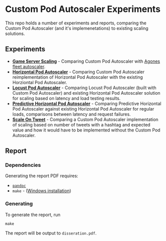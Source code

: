 # Custom Pod Autoscaler Experiments

This repo holds a number of experiments and reports, comparing the Custom Pod Autoscaler (and it's implemenetations) to existing scaling solutions.

## Experiments

* [**Game Server Scaling**](game-server-scaling/) - Comparing Custom Pod Autoscaler with [Agones fleet autoscaler](https://github.com/googleforgames/agones).
* [**Horizontal Pod Autoscaler**](horizontal-pod-autoscaler/) - Comparing Custom Pod Autoscaler reimplementation of Horizontal Pod Autoscaler with the existing Horziontal Pod Autoscaler.
* [**Locust Pod Autoscaler**](locust-pod-autoscaler/) - Comparing Locust Pod Autoscaler (built with Custom Pod Autoscaler) and existing Horizontal Pod Autoscaler solution for scaling based on latency and load testing results.
* [**Predictive Horizontal Pod Autoscaler**](predictive-horizontal-pod-autoscaler/) - Comparing Predictive Horizontal Pod Autoscaler against existing Horizontal Pod Autoscaler for regular loads, comparisons between latency and request failures.
* [**Scale On Tweet**](scale-on-tweet/) - Comparing a Custom Pod Autoscaler implementation of scaling based on number of tweets with a hashtag and expected value and how it would have to be implemented without the Custom Pod Autoscaler.

## Report

### Dependencies

Generating the report PDF requires:

* [`pandoc`](https://pandoc.org/installing.html)
* `make` - ([Windows installation](http://gnuwin32.sourceforge.net/packages/make.htm))

### Generating

To generate the report, run

```
make
```

The report will be output to `disseration.pdf`.